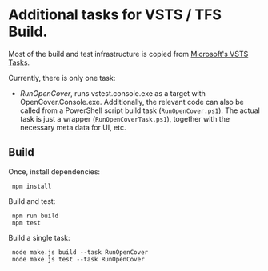 # Additional tasks for VSTS / TFS Build.

Most of the build and test infrastructure is copied from [Microsoft's VSTS Tasks](https://github.com/Microsoft/vsts-tasks).

Currently, there is only one task:

* _RunOpenCover_, runs vstest.console.exe as a target with OpenCover.Console.exe. Additionally, the relevant code can also be called from a PowerShell script build task (`RunOpenCover.ps1`). The actual task is just a wrapper (`RunOpenCoverTask.ps1`), together with the necessary meta data for UI, etc.

## Build

Once, install dependencies:

     npm install

Build and test:

     npm run build
     npm test

Build a single task:

     node make.js build --task RunOpenCover
     node make.js test --task RunOpenCover
